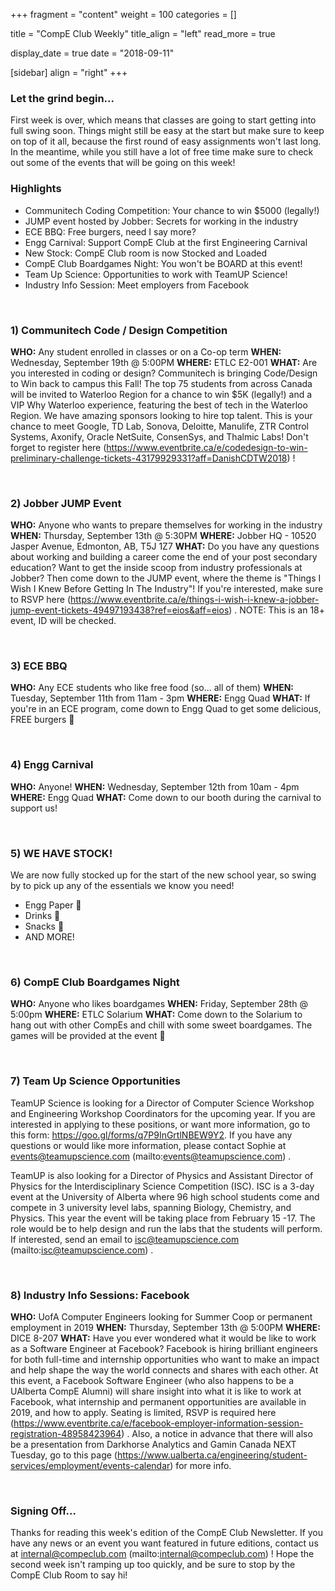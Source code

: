 
+++
fragment = "content"
weight = 100
categories = []

title = "CompE Club Weekly"
title_align = "left"
read_more = true

display_date = true
date = "2018-09-11" 

[sidebar]
  align = "right"
+++
    

### Let the grind begin...


First week is over, which means that classes are going to start getting into full swing soon. Things might still be easy at the start but make sure to keep on top of it all, because the first round of easy assignments won't last long. In the meantime, while you still have a lot of free time make sure to check out some of the events that will be going on this week!
</br>

### Highlights
*  Communitech Coding Competition: Your chance to win $5000 (legally!)
*  JUMP event hosted by Jobber: Secrets for working in the industry
*  ECE BBQ: Free burgers, need I say more?
*  Engg Carnival: Support CompE Club at the first Engineering Carnival
*  New Stock: CompE Club room is now Stocked and Loaded
*  CompE Club Boardgames Night: You won't be BOARD at this event!
*  Team Up Science: Opportunities to work with TeamUP Science!
*  Industry Info Session: Meet employers from Facebook


</br>

### 1) Communitech Code / Design Competition

**WHO:** Any student enrolled in classes or on a Co-op term
**WHEN:** Wednesday, September 19th @ 5:00PM
**WHERE:** ETLC E2-001
**WHAT:** Are you interested in coding or design? Communitech is bringing Code/Design to Win back to campus this Fall!  The top 75 students from across Canada will be invited to Waterloo Region for a chance to win $5K (legally!) and a VIP Why Waterloo experience, featuring the best of tech in the Waterloo Region.  We have amazing sponsors looking to hire top talent.  This is your chance to meet Google, TD Lab, Sonova, Deloitte, Manulife, ZTR Control Systems, Axonify, Oracle NetSuite, ConsenSys, and Thalmic Labs!  Don't forget to register here (https://www.eventbrite.ca/e/codedesign-to-win-preliminary-challenge-tickets-43179929331?aff=DanishCDTW2018) !


</br>

### 2) Jobber JUMP Event

**WHO:** Anyone who wants to prepare themselves for working in the industry
**WHEN:** Thursday, September 13th @ 5:30PM
**WHERE:** Jobber HQ - 10520 Jasper Avenue, Edmonton, AB, T5J 1Z7
**WHAT:** Do you have any questions about working and building a career come the end of your post secondary education?  Want to get the inside scoop from industry professionals at Jobber?  Then come down to the JUMP event, where the theme is "Things I Wish I Knew Before Getting In The Industry"!  If you're interested, make sure to RSVP here (https://www.eventbrite.ca/e/things-i-wish-i-knew-a-jobber-jump-event-tickets-49497193438?ref=eios&aff=eios) .
NOTE: This is an 18+ event, ID will be checked.


</br>

### 3) ECE BBQ

**WHO:** Any ECE students who like free food (so... all of them)
**WHEN:** Tuesday, September 11th from 11am - 3pm
**WHERE:** Engg Quad
**WHAT:** If you're in an ECE program, come down to Engg Quad to get some delicious, FREE burgers 🍔


</br>

### 4) Engg Carnival

**WHO:** Anyone!
**WHEN:** Wednesday, September 12th from 10am - 4pm
**WHERE:** Engg Quad
**WHAT:** Come down to our booth during the carnival to support us!


</br>

### 5) WE HAVE STOCK!

We are now fully stocked up for the start of the new school year, so swing by to pick up any of the essentials we know you need!
* Engg Paper 📝
* Drinks 🥤
* Snacks 🥨
* AND MORE!



</br>

### 6) CompE Club Boardgames Night

**WHO:** Anyone who likes boardgames
**WHEN:** Friday, September 28th @ 5:00pm
**WHERE:** ETLC Solarium
**WHAT:**  Come down to the Solarium to hang out with other CompEs and chill with some sweet boardgames. The games will be provided at the event 🎲


</br>

### 7) Team Up Science Opportunities

TeamUP Science is looking for a Director of Computer Science Workshop and Engineering Workshop Coordinators for the upcoming year.  If you are interested in applying to these positions, or want more information, go to this form: https://goo.gl/forms/q7P9InGrtlNBEW9Y2.  If you have any questions or would like more information, please contact Sophie at events@teamupscience.com (mailto:events@teamupscience.com) .

TeamUP is also looking for a Director of Physics and Assistant Director of Physics for the Interdisciplinary Science Competition (ISC).  ISC is a 3-day event at the University of Alberta where 96 high school students come and compete in 3 university level labs, spanning Biology, Chemistry, and Physics.  This year the event will be taking place from February 15 -17.  The role would be to help design and run the labs that the students will perform.  If interested, send an email to isc@teamupscience.com (mailto:isc@teamupscience.com) .

</br>

### 8) Industry Info Sessions: Facebook

**WHO:** UofA Computer Engineers looking for Summer Coop or permanent employment in 2019
**WHEN:** Thursday, September 13th @ 5:00PM
**WHERE:** DICE 8-207
**WHAT:** Have you ever wondered what it would be like to work as a Software Engineer at Facebook?  Facebook is hiring brilliant engineers for both full-time and internship opportunities who want to make an impact and help shape the way the world connects and shares with each other.  At this event, a Facebook Software Engineer (who also happens to be a UAlberta CompE Alumni) will share insight into what it is like to work at Facebook, what internship and permanent opportunities are available in 2019, and how to apply.  Seating is limited, RSVP is required here (https://www.eventbrite.ca/e/facebook-employer-information-session-registration-48958423964) .  Also, a notice in advance that there will also be a presentation from Darkhorse Analytics and Gamin Canada NEXT Tuesday, go to this page (https://www.ualberta.ca/engineering/student-services/employment/events-calendar) for more info.


</br>

### Signing Off...

Thanks for reading this week's edition of the CompE Club Newsletter.  If you have any news or an event you want featured in future editions, contact us at internal@compeclub.com (mailto:internal@compeclub.com) !  Hope the second week isn't ramping up too quickly, and be sure to stop by the CompE Club Room to say hi!

</br>
